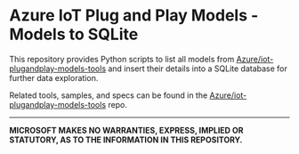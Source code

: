 # Azure IoT Plug and Play Models - Models to SQLite

This repository provides Python scripts to list all models from [Azure/iot-plugandplay-models-tools](https://github.com/Azure/iot-plugandplay-models) and insert their details into a SQLite database for further data exploration.

Related tools, samples, and specs can be found in the [Azure/iot-plugandplay-models-tools](https://github.com/Azure/iot-plugandplay-models) repo. 

---

**MICROSOFT MAKES NO WARRANTIES, EXPRESS, IMPLIED OR STATUTORY, AS TO THE INFORMATION IN THIS REPOSITORY.**

